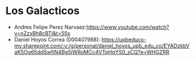 # Los Galacticos

- Andres Felipe Perez Narvaez:https://www.youtube.com/watch?v=nZzxBh8cBTI&t=55s
- Daniel Hoyos Correa (000407988): https://upbeduco-my.sharepoint.com/:v:/g/personal/daniel_hoyos_upb_edu_co/EYADzkbVaK5Og65ddSwfiN4Bg5jWRoMCc4VTqHqYS0_sCQ?e=WHGZRR
